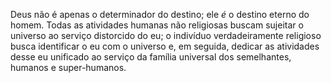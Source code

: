 ﻿Deus não é apenas o determinador do destino; ele <I>é</I> o destino eterno do homem. Todas as atividades humanas não religiosas buscam sujeitar o universo ao serviço distorcido do eu; o indivíduo verdadeiramente religioso busca identificar o eu com o universo e, em seguida, dedicar as atividades desse eu unificado ao serviço da família universal dos semelhantes, humanos e super-humanos.